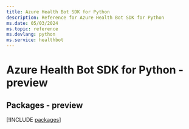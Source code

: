 ```yaml
---
title: Azure Health Bot SDK for Python
description: Reference for Azure Health Bot SDK for Python
ms.date: 05/03/2024
ms.topic: reference
ms.devlang: python
ms.service: healthbot
---
```

# Azure Health Bot SDK for Python - preview
## Packages - preview
[!INCLUDE [packages](health-bot-index.md)]